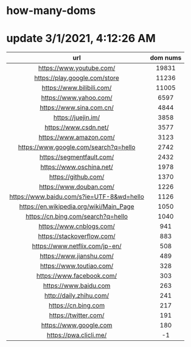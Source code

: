 # how-many-doms

# update 3/1/2021, 4:12:26 AM

url | dom nums
:-: | :-:
https://www.youtube.com/ | 19831
https://play.google.com/store | 11236
https://www.bilibili.com/ | 11005
https://www.yahoo.com/ | 6597
https://www.sina.com.cn/ | 4844
https://juejin.im/ | 3858
https://www.csdn.net/ | 3577
https://www.amazon.com/ | 3123
https://www.google.com/search?q=hello | 2742
https://segmentfault.com/ | 2432
https://www.oschina.net/ | 1978
https://github.com/ | 1370
https://www.douban.com/ | 1226
https://www.baidu.com/s?ie=UTF-8&wd=hello | 1126
https://en.wikipedia.org/wiki/Main_Page | 1050
https://cn.bing.com/search?q=hello | 1040
https://www.cnblogs.com/ | 941
https://stackoverflow.com/ | 883
https://www.netflix.com/jp-en/ | 508
https://www.jianshu.com/ | 489
https://www.toutiao.com/ | 328
https://www.facebook.com/ | 303
https://www.baidu.com | 263
http://daily.zhihu.com/ | 241
https://cn.bing.com | 217
https://twitter.com/ | 191
https://www.google.com | 180
https://pwa.clicli.me/ | -1
